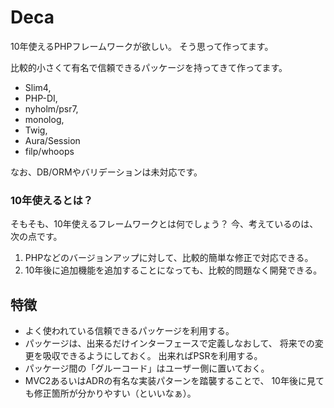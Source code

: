 Deca
====

10年使えるPHPフレームワークが欲しい。
そう思って作ってます。

比較的小さくて有名で信頼できるパッケージを持ってきて作ってます。

- Slim4,
- PHP-DI,
- nyholm/psr7,
- monolog,
- Twig, 
- Aura/Session
- filp/whoops

なお、DB/ORMやバリデーションは未対応です。

### 10年使えるとは？

そもそも、10年使えるフレームワークとは何でしょう？
今、考えているのは、次の点です。

1. PHPなどのバージョンアップに対して、比較的簡単な修正で対応できる。
2. 10年後に追加機能を追加することになっても、比較的問題なく開発できる。

## 特徴

- よく使われている信頼できるパッケージを利用する。
- パッケージは、出来るだけインターフェースで定義しなおして、
  将来での変更を吸収できるようにしておく。
  出来ればPSRを利用する。
- パッケージ間の「グルーコード」はユーザー側に置いておく。
- MVC2あるいはADRの有名な実装パターンを踏襲することで、
  10年後に見ても修正箇所が分かりやすい（といいなぁ）。


